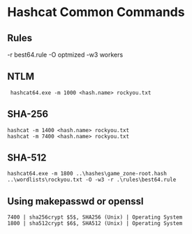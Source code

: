 # Hashcat Common Commands

## Rules
-r best64.rule
-O optmized
-w3 workers

## NTLM
```
 hashcat64.exe -m 1000 <hash.name> rockyou.txt
```

## SHA-256
```
hashcat -m 1400 <hash.name> rockyou.txt
hashcat -m 7400 <hash.name> rockyou.txt
```

## SHA-512
```
hashcat64.exe -m 1800 ..\hashes\game_zone-root.hash ..\wordlists\rockyou.txt -O -w3 -r .\rules\best64.rule
```

## Using makepasswd or openssl
```
7400 | sha256crypt $5$, SHA256 (Unix) | Operating System
1800 | sha512crypt $6$, SHA512 (Unix) | Operating System
```